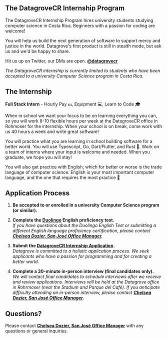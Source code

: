 ## The DatagroveCR Internship Program

The DatagroveCR Internship Program hires university students studying computer science in Costa Rica. Beginners with a passion for coding are welcome!

You will help us build the next generation of software to support mercy and justice in the world. Datagrove's first product is still in stealth mode, but ask us and we'd be happy to share.

Hit us up on Twitter, our DMs are open.
<strong>[@datagrovecr](https://twitter.com/datagrovecr)</strong>

_The DatagroveCR internship is currently limited to students who have been accepted to a university Computer Science program in Costa Rica._

## The Internship

**Full Stack Intern** - Hourly Pay :dollar:, Equipment :computer:, Learn to Code :mortar_board:

When in school we want your focus to be on learning everything you can, so you will work 8-10 flexible hours per week at the DatagroveCR office in Rohmoser for the internship. When your school is on break, come work with us 40 hours a week and write great software!

You will practice what you are learning in school building software for a better world. You will use Typescript, Go, Dart/Flutter, and Rust :crab:. Work on a team of interns where your input is welcome and needed. When you graduate, we hope you will stay!

You will also get practice with English, which for better or worse is the trade language of computer science. English is your most important computer language, and the one that requires the most practice :100:

## Application Process

1. <strong>Be accepted to or enrolled in a university Computer Science program (or similar).</strong>
    <br />

2. <strong>Complete the [Duolingo](https://englishtest.duolingo.com/) English proficiency test.</strong>
    <br />
    _If you have questions about the Duolingo English Test or submitting a different English language proficiency certification, please contact <strong>[Chelsea Dozier, San José Office Manager](mailto:chelsea@glocalade.org).</strong>_
    <br />

3. <strong>Submit the [DatagroveCR Internship Application](https://forms.gle/U53hosi7DdjfgsJF7).</strong>
    <br />
    _Datagrove is committed to a holistic application process. We seek applicants who have a passion for programming and for creating a better world._
    <br />

4. <strong>Complete a 30-minute in-person interview (final candidates only).</strong>
    <br />
    _We will contact final candidates to schedule interviews after we receive and review applications. Interviews will be held at the Datagrove office in Rohrmoser (near the Stadium and Parque del Café). If you anticipate difficulty attending an in-person interview, please contact <strong>[Chelsea Dozier, San José Office Manager](mailto:chelsea@glocalade.org).</strong>_

## Questions?
Please contact <strong>[Chelsea Dozier, San José Office Manager](mailto:chelsea@glocalade.org)</strong> with any questions or general inquiries.